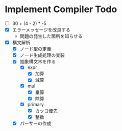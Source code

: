 # Implement Compiler Todo

- [ ] 30 + (4 - 2) * -5
- [x] エラーメッセージを改良する
    - 問題の発生した箇所を知らせる
- [x] 構文解析
    - [x] ノード型の定義
    - [x] ノード生成処理の実装
    - [x] 抽象構文木を作る
        - [x] expr
            - [x] 加算
            - [x] 減算
        - [x] mul
            - [x] 乗算
            - [x] 除算
        - [x] primary
            - [x] カッコ優先
            - [x] 整数
    - [x] パーサーの作成

